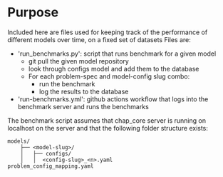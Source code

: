 # Purpose
Included here are files used for keeping track of the performance of different models over time, on a fixed set of datasets
Files are: 
- 'run_benchmarks.py': script that runs benchmark for a given model
    - git pull the given model repository
    - look through configs model and add them to the database
    - For each problem-spec and model-config slug combo:
        - run the benchmark
        - log the results to the database
- 'run-benchmarks.yml': github actions workflow that logs into the benchmark server and runs the benchmarks

The benchmark script assumes that chap_core server is running on localhost on the server and that the following folder structure exists:

```
models/
    ├── <model-slug>/
    │   ├── configs/
    │   │  <config-slug>_<n>.yaml
problem_config_mapping.yaml
```